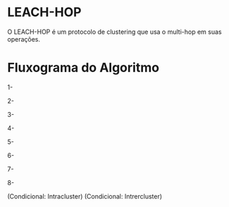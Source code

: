 # LEACH-HOP

O LEACH-HOP é um protocolo de clustering que usa o multi-hop em suas operações.

# Fluxograma do Algoritmo
1- 

2- 

3- 

4- 

5- 

6- 

7- 

8- 

(Condicional: Intracluster)
(Condicional: Intrercluster)

